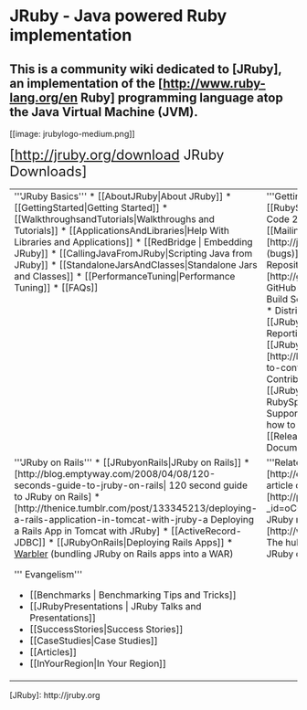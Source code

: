 JRuby - Java powered Ruby implementation
========================================
## This is a community wiki dedicated to [JRuby], an implementation of the [http://www.ruby-lang.org/en Ruby] programming language atop the Java Virtual Machine (JVM).
</td>
<td align="center">
[[image: jrubylogo-medium.png]]
</td>
</tr>
</table>

<span style="font-size:x-large">[http://jruby.org/download JRuby Downloads]</span>

<table width="100%" cellpadding="10">
<tr valign="top">
<td>
'''JRuby Basics'''
* [[AboutJRuby|About JRuby]]
* [[GettingStarted|Getting Started]]
* [[WalkthroughsandTutorials|Walkthroughs and Tutorials]]
* [[ApplicationsAndLibraries|Help With Libraries and Applications]]
* [[RedBridge | Embedding JRuby]]
* [[CallingJavaFromJRuby|Scripting Java from JRuby]]
* [[StandaloneJarsAndClasses|Standalone Jars and Classes]]
* [[PerformanceTuning|Performance Tuning]]
* [[FAQs]]
</td>
<td width="50%">
'''Getting Involved'''
* [[RubySummerOfCode2010|Ruby Summer of Code 2010!]]
* Communicate: [[MailingLists|Mailing Lists]], [[IRC]], [http://jira.codehaus.org/browse/JRUBY JIRA (bugs)]
* Code: [http://jruby.org/git Main Repository], [http://github.com/jruby/jruby/tree/master GitHub mirror]
* Status: [http://ci.jruby.org Build Server]
* Design/Internals: [[Internals]]
* Distributions: [[JRubyDistributions]]
* [[JRubyBugReportingStyleGuide|JRuby Bug Reporting Style Guide]]
* [[JRubyStyleGuide|JRuby Style Guide]]
* [http://blog.emptyway.com/2008/03/27/how-to-contribute-to-jruby-effectively How to Contribute to JRuby Effectively]
* [[JRubyAndRubySpecs|JRuby and RubySpecs]]
* [[Ruby1_9Support|Ruby 1.9 Support]] - Remaining work to be done and how to contribute
* [[ReleaseDocumentation|Release Documentation]]
* [[RoadMap]]
</td>
</tr>
<tr valign="top">
<td>
'''JRuby on Rails'''
* [[JRubyonRails|JRuby on Rails]]
* [http://blog.emptyway.com/2008/04/08/120-seconds-guide-to-jruby-on-rails| 120 second guide to JRuby on Rails]
*[http://thenice.tumblr.com/post/133345213/deploying-a-rails-application-in-tomcat-with-jruby-a Deploying a Rails App in Tomcat with JRuby]
* [[ActiveRecord-JDBC]]
* [[JRubyOnRails|Deploying Rails Apps]]   
* <a href="{{project warbler page Home}}">Warbler</a> (bundling JRuby on Rails apps into a WAR)

''' Evangelism'''
* [[Benchmarks | Benchmarking Tips and Tricks]]
* [[JRubyPresentations | JRuby Talks and Presentations]]
* [[SuccessStories|Success Stories]]
* [[CaseStudies|Case Studies]]
* [[Articles]]
* [[InYourRegion|In Your Region]]
</td>
<td>
'''Related Websites'''
* [http://en.wikipedia.org/wiki/JRuby JRuby's article on Wikipedia]
* [http://pipes.yahoo.com/pipes/pipe.info?_id=oCCxOv9w3BGq_aM_1vC6Jw Fresh JRuby news Yahoo Pipes aggregator]
* [http://www.jrubyhub.com JRubyHub.com: The hub for all resources related to JRuby and JRuby on Rails resources]
</td>
<td> &nbsp; </td>
</tr>
</table>
[JRuby]: http://jruby.org
